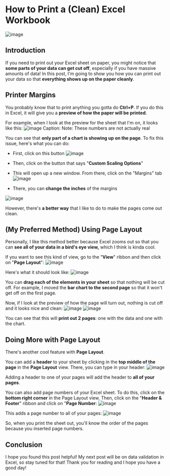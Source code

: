 # How to Print a (Clean) Excel Workbook 
![image](https://user-images.githubusercontent.com/112503726/212253668-eae33a6e-5a79-4fd9-be5d-e06ca1e3c216.png)

## Introduction
If you need to print out your Excel sheet on paper, you might notice that **some parts of your data can get cut off**, especially if you have massive amounts of data! In this post, I'm going to show you how you can print out your data so that **everything shows up on the paper cleanly**.

## Printer Margins
You probably know that to print anything you gotta do **Ctrl+P**. If you do this in Excel, it will give you a **preview of how the paper will be printed**.

For example, when I look at the preview for the sheet that I'm on, it looks like this:
![image](https://user-images.githubusercontent.com/112503726/212527010-38920534-e461-4a3b-9f85-6580a8f7ba4e.png)
Caption: Note: These numbers are not actually real 

You can see that **only part of a chart is showing up on the page**. To fix this issue, here's what you can do:
- First, click on this button 
![image](https://user-images.githubusercontent.com/112503726/212527262-ac24c5f8-ccde-41d1-b3a3-5937bd671b4a.png)

- Then, click on the button that says "**Custom Scaling Options**"
- This will open up a new window. From there, click on the "Margins" tab 
![image](https://user-images.githubusercontent.com/112503726/212527305-15135a7f-191f-4125-a1a0-3b6b153b4815.png)

- There, you can **change the inches** of the margins

![image](https://user-images.githubusercontent.com/112503726/212527328-5f2b8e9e-1bbc-45f6-b4dd-96c9e24e1b4b.png)

However, there's **a better way** that I like to do to make the pages come out clean. 

## (My Preferred Method) Using Page Layout 
Personally, I like this method better because Excel zooms out so that you can **see all of your data in a bird's eye view,** which I think is kinda cool. 

If you want to see this kind of view, go to the "**View**" ribbon and then click on "**Page Layout**":
![image](https://user-images.githubusercontent.com/112503726/212527524-1c10a722-7ddd-4188-9d07-35de3005bf3b.png)

Here's what it should look like:
![image](https://user-images.githubusercontent.com/112503726/212527596-f0df5ca1-d9c6-442b-bf5e-b93d4869a48c.png)

You can **drag each of the elements in your sheet** so that nothing will be cut off. For example, I moved the **bar chart to the second page** so that it won't get off on the first page. 

Now, if I look at the preview of how the page will turn out, nothing is cut off and it looks nice and clean: 
![image](https://user-images.githubusercontent.com/112503726/212527762-34d5f43b-80a1-4d25-a42c-e666f1b23164.png)
![image](https://user-images.githubusercontent.com/112503726/212527783-371a45df-4381-4b85-8f14-66c03fb21570.png)

You can see that this will **print out 2 pages**: one with the data and one with the chart.

## Doing More with Page Layout
There's another cool feature with **Page Layout**.

You can add a **header** to your sheet by clicking in the **top middle of the page** in the **Page Layout** view. There, you can type in your header:
![image](https://user-images.githubusercontent.com/112503726/212562441-5c4c33f3-e7fc-4910-bd80-ab7437ab9a2b.png)

Adding a header to one of your pages will add the header to **all of your pages**.

You can also add page numbers of your Excel sheet. To do this, click on the **bottom right corner** in the Page Layout view. Then, click on the "**Header & Footer**" ribbon and click on "**Page Number**:
![image](https://user-images.githubusercontent.com/112503726/212562651-66bed7dc-2cee-4a89-bf45-0d74f61ae920.png)

This adds a page number to all of your pages:
![image](https://user-images.githubusercontent.com/112503726/212562759-66d20d76-0627-4fcb-ac70-b3ddec966db9.png)

So, when you print the sheet out, you'll know the order of the pages because you inserted page numbers. 

## Conclusion
I hope you found this post helpful! My next post will be on data validation in Excel, so stay tuned for that! Thank you for reading and I hope you have a good day!  

